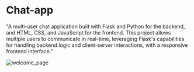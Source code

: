 # Chat-app
"A multi-user chat application built with Flask and Python for the backend, and HTML, CSS, and JavaScript for the frontend. This project allows multiple users to communicate in real-time, leveraging Flask's capabilities for handling backend logic and client-server interactions, with a responsive frontend interface."

![welcome_page](https://github.com/user-attachments/assets/d9e70239-8506-421b-95f4-35feedd11da7)
